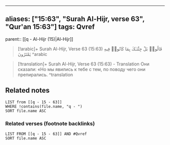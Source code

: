 
---
aliases: ["15:63", "Surah Al-Hijr, verse 63", "Qur'an 15:63"]
tags: Qvref
---

parent:: [[q - Al-Hijr (15)|Al-Hijr]]

> [!arabic]+ Surah Al-Hijr, Verse 63 (15:63)
> <span class="quran-arabic">قَالُوا۟ بَلْ جِئْنَـٰكَ بِمَا كَانُوا۟ فِيهِ يَمْتَرُونَ</span>
^arabic

> [!translation]+ Surah Al-Hijr, Verse 63 (15:63) - Translation
> Они сказали: «Но мы явились к тебе с тем, по поводу чего они препирались.
^translation



## Related notes
```dataview
LIST from [[q - 15 - 63]]
WHERE !contains(file.name, "q - ")
SORT file.name ASC
```

### Related verses (footnote backlinks)
```dataview
LIST FROM [[q - 15 - 63]] AND #Qvref
SORT file.name ASC
```

